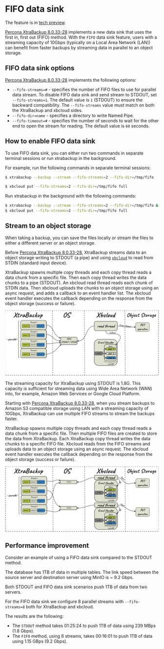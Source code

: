 # FIFO data sink

The feature is in [tech preview](glossary.md#tech-preview).

[Percona XtraBackup 8.0.33-28](release-notes/8.0/8.0.33-28.0.md) implements a new data sink that uses the first in, first out (FIFO) method. With the `FIFO` data sink feature, users with a streaming capacity of 10Gbps (typically on a Local Area Network (LAN)) can benefit from faster backups by streaming data in parallel to an object storage.

## FIFO data sink options

[Percona XtraBackup 8.0.33-28](release-notes/8.0/8.0.33-28.0.md) implements the following options:

* `--fifo-streams=#` - specifies the number of FIFO files to use for parallel data stream. To disable FIFO data sink and send stream to STDOUT, set `--fifo-streams=1`. The default value is `1` (STDOUT) to ensure the backward compatibility. The `--fifo-streams` value must match on both the XtraBackup and xbcloud sides.
* `--fifo-dir=name` - specifies a directory to write Named Pipe.
* `--fifo-timeout=#` - specifies the number of seconds to wait for the other end to open the stream for reading. The default value is `60` seconds.

## How to enable FIFO data sink

To use FIFO data sink, you can either run two commands in separate terminal sessions or run xtrabackup in the background.

For example, run the following commands in separate terminal sessions:

```{.bash data-prompt="$"}
$ xtrabackup --backup --stream --fifo-streams=2 --fifo-dir=/tmp/fifo
```

```{.bash data-prompt="$"}
$ xbcloud put --fifo-streams=2 --fifo-dir=/tmp/fifo full
```

Run xtrabackup in the background with the following commands:

```{.bash data-prompt="$"}
$ xtrabackup --backup --stream --fifo-streams=2 --fifo-dir=/tmp/fifo &
$ xbcloud put --fifo-streams=2 --fifo-dir=/tmp/fifo full
```

## Stream to an object storage

When taking a backup, you can save the files locally or stream the files to either a different server or an object storage. 

Before [Percona XtraBackup 8.0.33-28](release-notes/8.0/8.0.33-28.0.md), XtraBackup streams data to an object storage writing to STDOUT (a pipe) and using [`xbcloud`](xbcloud-binary-overview.md) to read from STDIN (standard input device). 

XtraBackup spawns multiple copy threads and each copy thread reads a data chunk from a specific file. Then each copy thread writes the data chunks to a pipe (STDOUT). An xbcloud read thread reads each chunk of STDIN data. Then xbcloud uploads the chunks to an object storage using an async request, and adds a callback to an event handler list. The xbcloud event handler executes the callback depending on the response from the object storage (success or failure).

![image](_static/backup-streamed-to-object-storage.png)

The streaming capacity for XtraBackup using STDOUT is 1.8G. This capacity is sufficient for streaming data using Wide Area Network (WAN) into, for example, Amazon Web Services or Google Cloud Platform. 

Starting with [Percona XtraBackup 8.0.33-28](release-notes/8.0/8.0.33-28.0.md), when you stream backups to Amazon S3 compatible storage using LAN with a streaming capacity of 10Gbps, XtraBackup can use multiple FIFO streams to stream the backups faster. 

XtraBackup spawns multiple copy threads and each copy thread reads a data chunk from a specific file. Then multiple FIFO files are created to store the data from XtraBackup. Each XtraBackup copy thread writes the data chunks to a specific FIFO file. Xbcloud reads from the FIFO streams and uploads data to an object storage using an async request. The xbcloud event handler executes the callback depending on the response from the object storage (success or failure). 

![image](_static/fifo-datasink.png)

## Performance improvement 

Consider an example of using a FIFO data sink compared to the STDOUT method.

The database has 1TB of data in multiple tables. The link speed between the source server and destination server using MinIO is ~ 9.2 Gbps.

Both STDOUT and FIFO data sink scenarios push 1TB of data from two servers.

For the FIFO data sink we configure 8 parallel streams with `--fifo-streams=8` both for XtraBackup and xbcloud.

The results are the following:

* The `STDOUT` method takes 01:25:24 to push 1TB of data using 239 MBps (1.8 Gbps).
* The `FIFO` method, using 8 streams, takes 00:16:01 to push 1TB of data using 1.15 GBps (9.2 Gbps).




